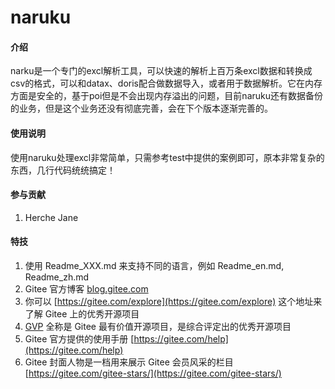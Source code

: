 # naruku

#### 介绍
narku是一个专门的excl解析工具，可以快速的解析上百万条excl数据和转换成csv的格式，可以和datax、doris配合做数据导入，或者用于数据解析。它在内存方面是安全的，基于poi但是不会出现内存溢出的问题，目前naruku还有数据备份的业务，但是这个业务还没有彻底完善，会在下个版本逐渐完善的。



#### 使用说明

使用naruku处理excl非常简单，只需参考test中提供的案例即可，原本非常复杂的东西，几行代码统统搞定！


#### 参与贡献

1.  Herche Jane


#### 特技

1.  使用 Readme\_XXX.md 来支持不同的语言，例如 Readme\_en.md, Readme\_zh.md
2.  Gitee 官方博客 [blog.gitee.com](https://blog.gitee.com)
3.  你可以 [https://gitee.com/explore](https://gitee.com/explore) 这个地址来了解 Gitee 上的优秀开源项目
4.  [GVP](https://gitee.com/gvp) 全称是 Gitee 最有价值开源项目，是综合评定出的优秀开源项目
5.  Gitee 官方提供的使用手册 [https://gitee.com/help](https://gitee.com/help)
6.  Gitee 封面人物是一档用来展示 Gitee 会员风采的栏目 [https://gitee.com/gitee-stars/](https://gitee.com/gitee-stars/)
